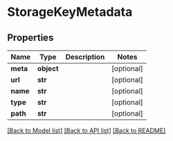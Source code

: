# StorageKeyMetadata

## Properties
Name | Type | Description | Notes
------------ | ------------- | ------------- | -------------
**meta** | **object** |  | [optional] 
**url** | **str** |  | [optional] 
**name** | **str** |  | [optional] 
**type** | **str** |  | [optional] 
**path** | **str** |  | [optional] 

[[Back to Model list]](../README.md#documentation-for-models) [[Back to API list]](../README.md#documentation-for-api-endpoints) [[Back to README]](../README.md)


